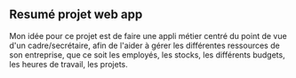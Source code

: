 ## Resumé projet web app 

Mon idée pour ce projet est de faire une appli métier centré du point de vue d'un cadre/secrétaire, afin de l'aider à gérer les différentes ressources de son entreprise, que ce soit les employés, les stocks, les différents budgets, les heures de travail, les projets.
